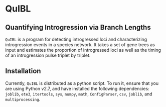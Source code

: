 # QuIBL
## Quantifying Introgression via Branch Lengths

``QuIBL`` is a program for detecting introgressed loci and characterizing introgression events in a species network. It takes a set of gene trees as input and estimates the proportion of introgressed loci as well as the timing of an introgression pulse triplet by triplet.

## Installation
Currently, ``QuIBL`` is distributed as a python script. To run it, ensure that you are using Python v2.7, and have installed the following dependencies:
``joblib``, ``ete3``, ``itertools``, ``sys``, ``numpy``, ``math``, ``ConfigParser``, ``csv``, ``joblib``, and ``multiprocessing``.
